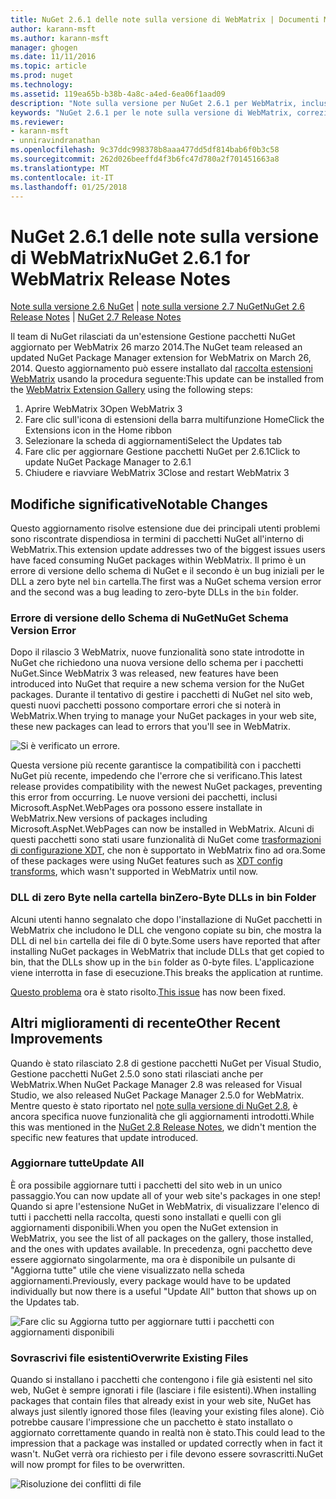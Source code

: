 ```yaml
---
title: NuGet 2.6.1 delle note sulla versione di WebMatrix | Documenti Microsoft
author: karann-msft
ms.author: karann-msft
manager: ghogen
ms.date: 11/11/2016
ms.topic: article
ms.prod: nuget
ms.technology: 
ms.assetid: 119ea65b-b38b-4a8c-a4ed-6ea06f1aad09
description: "Note sulla versione per NuGet 2.6.1 per WebMatrix, inclusi i problemi noti, correzioni di bug, le funzionalità aggiunte e dcr."
keywords: "NuGet 2.6.1 per le note sulla versione di WebMatrix, correzioni di bug, problemi noti, aggiunta di funzionalità, eseguire"
ms.reviewer:
- karann-msft
- unniravindranathan
ms.openlocfilehash: 9c37ddc998378b8aaa477dd5df814bab6f0b3c58
ms.sourcegitcommit: 262d026beeffd4f3b6fc47d780a2f701451663a8
ms.translationtype: MT
ms.contentlocale: it-IT
ms.lasthandoff: 01/25/2018
---
```

# <a name="nuget-261-for-webmatrix-release-notes"></a><span data-ttu-id="c8187-104">NuGet 2.6.1 delle note sulla versione di WebMatrix</span><span class="sxs-lookup"><span data-stu-id="c8187-104">NuGet 2.6.1 for WebMatrix Release Notes</span></span>

<span data-ttu-id="c8187-105">[Note sulla versione 2.6 NuGet](../release-notes/nuget-2.6.md) | [note sulla versione 2.7 NuGet](../release-notes/nuget-2.7.md)</span><span class="sxs-lookup"><span data-stu-id="c8187-105">[NuGet 2.6 Release Notes](../release-notes/nuget-2.6.md) | [NuGet 2.7 Release Notes](../release-notes/nuget-2.7.md)</span></span>

<span data-ttu-id="c8187-106">Il team di NuGet rilasciati da un'estensione Gestione pacchetti NuGet aggiornato per WebMatrix 26 marzo 2014.</span><span class="sxs-lookup"><span data-stu-id="c8187-106">The NuGet team released an updated NuGet Package Manager extension for WebMatrix on March 26, 2014.</span></span>  <span data-ttu-id="c8187-107">Questo aggiornamento può essere installato dal [raccolta estensioni WebMatrix](http://extensions.webmatrix.com/packages/NuGetPackageManager/) usando la procedura seguente:</span><span class="sxs-lookup"><span data-stu-id="c8187-107">This update can be installed from the [WebMatrix Extension Gallery](http://extensions.webmatrix.com/packages/NuGetPackageManager/) using the following steps:</span></span>

1. <span data-ttu-id="c8187-108">Aprire WebMatrix 3</span><span class="sxs-lookup"><span data-stu-id="c8187-108">Open WebMatrix 3</span></span>
2. <span data-ttu-id="c8187-109">Fare clic sull'icona di estensioni della barra multifunzione Home</span><span class="sxs-lookup"><span data-stu-id="c8187-109">Click the Extensions icon in the Home ribbon</span></span>
3. <span data-ttu-id="c8187-110">Selezionare la scheda di aggiornamenti</span><span class="sxs-lookup"><span data-stu-id="c8187-110">Select the Updates tab</span></span>
4. <span data-ttu-id="c8187-111">Fare clic per aggiornare Gestione pacchetti NuGet per 2.6.1</span><span class="sxs-lookup"><span data-stu-id="c8187-111">Click to update NuGet Package Manager to 2.6.1</span></span>
6. <span data-ttu-id="c8187-112">Chiudere e riavviare WebMatrix 3</span><span class="sxs-lookup"><span data-stu-id="c8187-112">Close and restart WebMatrix 3</span></span>

## <a name="notable-changes"></a><span data-ttu-id="c8187-113">Modifiche significative</span><span class="sxs-lookup"><span data-stu-id="c8187-113">Notable Changes</span></span>

<span data-ttu-id="c8187-114">Questo aggiornamento risolve estensione due dei principali utenti problemi sono riscontrate dispendiosa in termini di pacchetti NuGet all'interno di WebMatrix.</span><span class="sxs-lookup"><span data-stu-id="c8187-114">This extension update addresses two of the biggest issues users have faced consuming NuGet packages within WebMatrix.</span></span>  <span data-ttu-id="c8187-115">Il primo è un errore di versione dello schema di NuGet e il secondo è un bug iniziali per le DLL a zero byte nel `bin` cartella.</span><span class="sxs-lookup"><span data-stu-id="c8187-115">The first was a NuGet schema version error and the second was a bug leading to zero-byte DLLs in the `bin` folder.</span></span>

### <a name="nuget-schema-version-error"></a><span data-ttu-id="c8187-116">Errore di versione dello Schema di NuGet</span><span class="sxs-lookup"><span data-stu-id="c8187-116">NuGet Schema Version Error</span></span>

<span data-ttu-id="c8187-117">Dopo il rilascio 3 WebMatrix, nuove funzionalità sono state introdotte in NuGet che richiedono una nuova versione dello schema per i pacchetti NuGet.</span><span class="sxs-lookup"><span data-stu-id="c8187-117">Since WebMatrix 3 was released, new features have been introduced into NuGet that require a new schema version for the NuGet packages.</span></span>  <span data-ttu-id="c8187-118">Durante il tentativo di gestire i pacchetti di NuGet nel sito web, questi nuovi pacchetti possono comportare errori che si noterà in WebMatrix.</span><span class="sxs-lookup"><span data-stu-id="c8187-118">When trying to manage your NuGet packages in your web site, these new packages can lead to errors that you'll see in WebMatrix.</span></span>

![Si è verificato un errore.](./media/NuGet-2.8/webmatrix-schema-version.png)

<span data-ttu-id="c8187-122">Questa versione più recente garantisce la compatibilità con i pacchetti NuGet più recente, impedendo che l'errore che si verificano.</span><span class="sxs-lookup"><span data-stu-id="c8187-122">This latest release provides compatibility with the newest NuGet packages, preventing this error from occurring.</span></span> <span data-ttu-id="c8187-123">Le nuove versioni dei pacchetti, inclusi Microsoft.AspNet.WebPages ora possono essere installate in WebMatrix.</span><span class="sxs-lookup"><span data-stu-id="c8187-123">New versions of packages including Microsoft.AspNet.WebPages can now be installed in WebMatrix.</span></span>  <span data-ttu-id="c8187-124">Alcuni di questi pacchetti sono stati usare funzionalità di NuGet come [trasformazioni di configurazione XDT](../release-notes/nuget-2.6.md#xdt), che non è supportato in WebMatrix fino ad ora.</span><span class="sxs-lookup"><span data-stu-id="c8187-124">Some of these packages were using NuGet features such as [XDT config transforms](../release-notes/nuget-2.6.md#xdt), which wasn't supported in WebMatrix until now.</span></span>

### <a name="zero-byte-dlls-in-bin-folder"></a><span data-ttu-id="c8187-125">DLL di zero Byte nella cartella bin</span><span class="sxs-lookup"><span data-stu-id="c8187-125">Zero-Byte DLLs in bin Folder</span></span>

<span data-ttu-id="c8187-126">Alcuni utenti hanno segnalato che dopo l'installazione di NuGet pacchetti in WebMatrix che includono le DLL che vengono copiate su bin, che mostra la DLL di nel `bin` cartella dei file di 0 byte.</span><span class="sxs-lookup"><span data-stu-id="c8187-126">Some users have reported that after installing NuGet packages in WebMatrix that include DLLs that get copied to bin, that the DLLs show up in the `bin` folder as 0-byte files.</span></span>  <span data-ttu-id="c8187-127">L'applicazione viene interrotta in fase di esecuzione.</span><span class="sxs-lookup"><span data-stu-id="c8187-127">This breaks the application at runtime.</span></span>

<span data-ttu-id="c8187-128">[Questo problema](https://nuget.codeplex.com/workitem/4060) ora è stato risolto.</span><span class="sxs-lookup"><span data-stu-id="c8187-128">[This issue](https://nuget.codeplex.com/workitem/4060) has now been fixed.</span></span>

## <a name="other-recent-improvements"></a><span data-ttu-id="c8187-129">Altri miglioramenti di recente</span><span class="sxs-lookup"><span data-stu-id="c8187-129">Other Recent Improvements</span></span>

<span data-ttu-id="c8187-130">Quando è stato rilasciato 2.8 di gestione pacchetti NuGet per Visual Studio, Gestione pacchetti NuGet 2.5.0 sono stati rilasciati anche per WebMatrix.</span><span class="sxs-lookup"><span data-stu-id="c8187-130">When NuGet Package Manager 2.8 was released for Visual Studio, we also released NuGet Package Manager 2.5.0 for WebMatrix.</span></span>  <span data-ttu-id="c8187-131">Mentre questo è stato riportato nel [note sulla versione di NuGet 2.8](../release-notes/nuget-2.8.md#webmatrix-nuget-client-updates), è ancora specifica nuove funzionalità che gli aggiornamenti introdotti.</span><span class="sxs-lookup"><span data-stu-id="c8187-131">While this was mentioned in the [NuGet 2.8 Release Notes](../release-notes/nuget-2.8.md#webmatrix-nuget-client-updates), we didn't mention the specific new features that update introduced.</span></span>

### <a name="update-all"></a><span data-ttu-id="c8187-132">Aggiornare tutte</span><span class="sxs-lookup"><span data-stu-id="c8187-132">Update All</span></span>

<span data-ttu-id="c8187-133">È ora possibile aggiornare tutti i pacchetti del sito web in un unico passaggio.</span><span class="sxs-lookup"><span data-stu-id="c8187-133">You can now update all of your web site's packages in one step!</span></span>  <span data-ttu-id="c8187-134">Quando si apre l'estensione NuGet in WebMatrix, di visualizzare l'elenco di tutti i pacchetti nella raccolta, questi sono installati e quelli con gli aggiornamenti disponibili.</span><span class="sxs-lookup"><span data-stu-id="c8187-134">When you open the NuGet extension in WebMatrix, you see the list of all packages on the gallery, those installed, and the ones with updates available.</span></span>  <span data-ttu-id="c8187-135">In precedenza, ogni pacchetto deve essere aggiornato singolarmente, ma ora è disponibile un pulsante di "Aggiorna tutte" utile che viene visualizzato nella scheda aggiornamenti.</span><span class="sxs-lookup"><span data-stu-id="c8187-135">Previously, every package would have to be updated individually but now there is a useful "Update All" button that shows up on the Updates tab.</span></span>

![Fare clic su Aggiorna tutto per aggiornare tutti i pacchetti con aggiornamenti disponibili](./media/NuGet-2.8/webmatrix-update-all.png)

### <a name="overwrite-existing-files"></a><span data-ttu-id="c8187-137">Sovrascrivi file esistenti</span><span class="sxs-lookup"><span data-stu-id="c8187-137">Overwrite Existing Files</span></span>

<span data-ttu-id="c8187-138">Quando si installano i pacchetti che contengono i file già esistenti nel sito web, NuGet è sempre ignorati i file (lasciare i file esistenti).</span><span class="sxs-lookup"><span data-stu-id="c8187-138">When installing packages that contain files that already exist in your web site, NuGet has always just silently ignored those files (leaving your existing files alone).</span></span>  <span data-ttu-id="c8187-139">Ciò potrebbe causare l'impressione che un pacchetto è stato installato o aggiornato correttamente quando in realtà non è stato.</span><span class="sxs-lookup"><span data-stu-id="c8187-139">This could lead to the impression that a package was installed or updated correctly when in fact it wasn't.</span></span>  <span data-ttu-id="c8187-140">NuGet verrà ora richiesto per i file devono essere sovrascritti.</span><span class="sxs-lookup"><span data-stu-id="c8187-140">NuGet will now prompt for files to be overwritten.</span></span>

![Risoluzione dei conflitti di file](./media/NuGet-2.8/webmatrix-overwrite-file.png)
